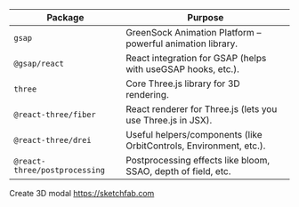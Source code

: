 
| Package                       | Purpose                                                            |
| ----------------------------- | ------------------------------------------------------------------ |
| `gsap`                        | GreenSock Animation Platform – powerful animation library.         |
| `@gsap/react`                 | React integration for GSAP (helps with useGSAP hooks, etc.).       |
| `three`                       | Core Three.js library for 3D rendering.                            |
| `@react-three/fiber`          | React renderer for Three.js (lets you use Three.js in JSX).        |
| `@react-three/drei`           | Useful helpers/components (like OrbitControls, Environment, etc.). |
| `@react-three/postprocessing` | Postprocessing effects like bloom, SSAO, depth of field, etc.      |

Create 3D modal
https://sketchfab.com